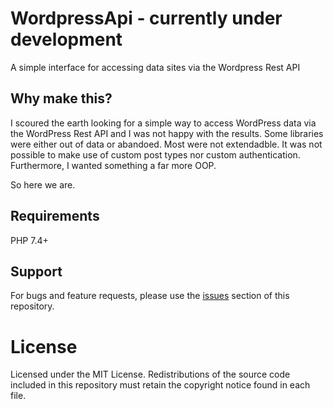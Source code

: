 # WordpressApi - currently under development

A simple interface for accessing data sites via the Wordpress Rest API

## Why make this?
I scoured the earth looking for a simple way to access WordPress data via the WordPress Rest API and I was not happy with the results. Some libraries were either out of data or abandoed. 
Most were not extendadble. It was not possible to make use of custom post types nor custom authentication. Furthermore, I wanted something a far more OOP.

So here we are. 

## Requirements
PHP 7.4+

## Support
For bugs and feature requests, please use the [issues](https://github.com/angelxmoreno/WordpressApi/issues) section of this repository.

# License
Licensed under the MIT License. Redistributions of the source code included in this repository must retain the copyright notice found in each file.
